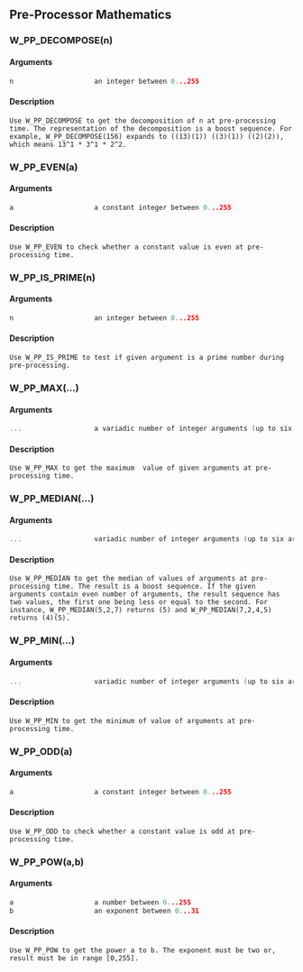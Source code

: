 ## Pre-Processor Mathematics
    
### W_PP_DECOMPOSE(n)
#### Arguments
```C
n                    an integer between 0...255
```
#### Description
    Use W_PP_DECOMPOSE to get the decomposition of n at pre-processing time. The representation of the decomposition is a boost sequence. For example, W_PP_DECOMPOSE(156) expands to ((13)(1)) ((3)(1)) ((2)(2)), which means 13^1 * 3^1 * 2^2.
    
### W_PP_EVEN(a)
#### Arguments
```C
a                    a constant integer between 0...255
```
#### Description
    Use W_PP_EVEN to check whether a constant value is even at pre-processing time.
    
### W_PP_IS_PRIME(n)
#### Arguments
```C
n                    an integer between 0...255
```
#### Description
    Use W_PP_IS_PRIME to test if given argument is a prime number during pre-processing.
    
### W_PP_MAX(...)
#### Arguments
```C
...                  a variadic number of integer arguments (up to six arguments) between 0...255
```
#### Description
    Use W_PP_MAX to get the maximum  value of given arguments at pre-processing time.
    
### W_PP_MEDIAN(...)
#### Arguments
```C
...                  variadic number of integer arguments (up to six arguments) between 0...255
```
#### Description
    Use W_PP_MEDIAN to get the median of values of arguments at pre-processing time. The result is a boost sequence. If the given arguments contain even number of arguments, the result sequence has two values, the first one being less or equal to the second. For instance, W_PP_MEDIAN(5,2,7) returns (5) and W_PP_MEDIAN(7,2,4,5) returns (4)(5).
    
### W_PP_MIN(...)
#### Arguments
```C
...                  variadic number of integer arguments (up to six arguments) between 0...255
```
#### Description
    Use W_PP_MIN to get the minimum of value of arguments at pre-processing time.
    
### W_PP_ODD(a)
#### Arguments
```C
a                    a constant integer between 0...255
```
#### Description
    Use W_PP_ODD to check whether a constant value is odd at pre-processing time.
    
### W_PP_POW(a,b)
#### Arguments
```C
a                    a number between 0...255
b                    an exponent between 0...31
```
#### Description
    Use W_PP_POW to get the power a to b. The exponent must be two or, result must be in range [0,255].
